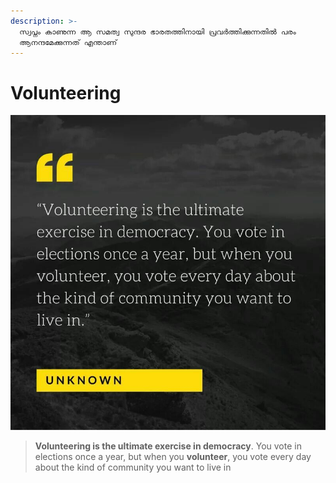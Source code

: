 ```yaml
---
description: >-
  സ്വപ്നം കാണുന്ന ആ സമത്വ സുന്ദര ഭാരതത്തിനായി പ്രവർത്തിക്കുന്നതിൽ പരം
  ആനന്ദമേക്കുന്നത് എന്താണ്
---
```


# Volunteering

![](../../.gitbook/assets/image%20%281%29.png)

> **Volunteering is the ultimate exercise in democracy**. You vote in elections once a year, but when you **volunteer**, you vote every day about the kind of community you want to live in

